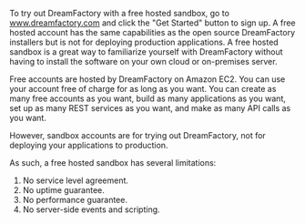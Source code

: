 To try out DreamFactory with a free hosted sandbox, go to www.dreamfactory.com and click the "Get Started" button to sign up. A free hosted account has the same capabilities as the open source DreamFactory installers but is not for deploying production applications. A free hosted sandbox is a great way to familiarize yourself with DreamFactory without having to install the software on your own cloud or on-premises server. 

Free accounts are hosted by DreamFactory on Amazon EC2. You can use your account free of charge for as long as you want. You can create as many free accounts as you want, build as many applications as you want, set up as many REST services as you want, and make as many API calls as you want. 

However, sandbox accounts are for trying out DreamFactory, not for deploying your applications to production. 

As such, a free hosted sandbox has several limitations:

1. No service level agreement. 
2. No uptime guarantee.
3. No performance guarantee.
4. No server-side events and scripting.